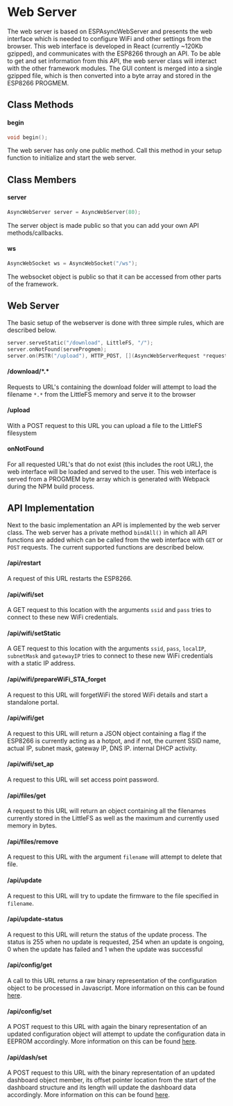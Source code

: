 # Web Server

The web server is based on ESPAsyncWebServer and presents the web interface which is needed to configure WiFi and other settings from the browser. This web interface is developed in React (currently ~120Kb gzipped), and communicates with the ESP8266 through an API. To be able to get and set information from this API, the web server class will interact with the other framework modules. The GUI content is merged into a single gzipped file, which is then converted into a byte array and stored in the ESP8266 PROGMEM.

## Class Methods

#### begin

```c++
void begin();
```

The web server has only one public method. Call this method in your setup function to initialize and start the web server.

## Class Members

#### server

```c++
AsyncWebServer server = AsyncWebServer(80);
```

The server object is made public so that you can add your own API methods/callbacks.

#### ws

```c++
AsyncWebSocket ws = AsyncWebSocket("/ws");
```

The websocket object is public so that it can be accessed from other parts of the framework.

## Web Server

The basic setup of the webserver is done with three simple rules, which are described below.

```c++
server.serveStatic("/download", LittleFS, "/");
server.onNotFound(serveProgmem);
server.on(PSTR("/upload"), HTTP_POST, [](AsyncWebServerRequest *request) {}, handleFileUpload)
```

#### /download/\*.\*

Requests to URL's containing the download folder will attempt to load the filename `*.*` from the LittleFS memory and serve it to the browser

#### /upload

With a POST request to this URL you can upload a file to the LittleFS filesystem

#### onNotFound

For all requested URL's that do not exist (this includes the root URL), the web interface will be loaded and served to the user. This web interface is served from a PROGMEM byte array which is generated with Webpack during the NPM build process.

## API Implementation

Next to the basic implementation an API is implemented by the web server class. The web server has a private method `bindAll()` in which all API functions are added which can be called from the web interface with `GET` or `POST` requests. The current supported functions are described below.

#### /api/restart

A request of this URL restarts the ESP8266.

#### /api/wifi/set

A GET request to this location with the arguments `ssid` and `pass` tries to connect to these new WiFi credentials.

#### /api/wifi/setStatic

A GET request to this location with the arguments `ssid`, `pass`, `localIP`, `subnetMask` and `gatewayIP` tries to connect to these new WiFi credentials with a static IP address.

#### /api/wifi/prepareWiFi_STA_forget

A request to this URL will forgetWiFi the stored WiFi details and start a standalone portal.

#### /api/wifi/get

A request to this URL will return a JSON object containing a flag if the ESP8266 is currently acting as a hotpot, and if not, the current SSID name, actual IP, subnet mask, gateway IP, DNS IP. internal DHCP activity.

#### /api/wifi/set_ap

A request to this URL will set access point password.

#### /api/files/get

A request to this URL will return an object containing all the filenames currently stored in the LittleFS as well as the maximum and currently used memory in bytes.

#### /api/files/remove

A request to this URL with the argument `filename` will attempt to delete that file.

#### /api/update

A request to this URL will try to update the firmware to the file specified in `filename`.

#### /api/update-status

A request to this URL will return the status of the update process. The status is 255 when no update is requested, 254 when an update is ongoing, 0 when the update has failed and 1 when the update was successful

#### /api/config/get

A call to this URL returns a raw binary representation of the configuration object to be processed in Javascript. More information on this can be found [here](https://github.com/maakbaas/esp8266-iot-framework/blob/master/docs/config-manager.md).

#### /api/config/set

A POST request to this URL with again the binary representation of an updated configuration object will attempt to update the configuration data in EEPROM accordingly. More information on this can be found [here](https://github.com/maakbaas/esp8266-iot-framework/blob/master/docs/config-manager.md).

#### /api/dash/set

A POST request to this URL with the binary representation of an updated dashboard object member, its offset pointer location from the start of the dashboard structure and its length will update the dashboard data accordingly. More information on this can be found [here](https://github.com/maakbaas/esp8266-iot-framework/blob/master/docs/dashboard.md).
